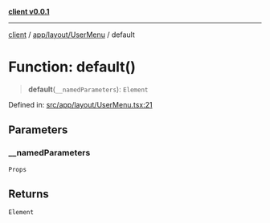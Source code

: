 [**client v0.0.1**](../../../../README.md)

***

[client](../../../../README.md) / [app/layout/UserMenu](../README.md) / default

# Function: default()

> **default**(`__namedParameters`): `Element`

Defined in: [src/app/layout/UserMenu.tsx:21](https://github.com/petelc/WMS/blob/0ba5e61a5ede3de744df1a5839724fa19a2a534f/client/src/app/layout/UserMenu.tsx#L21)

## Parameters

### \_\_namedParameters

`Props`

## Returns

`Element`
